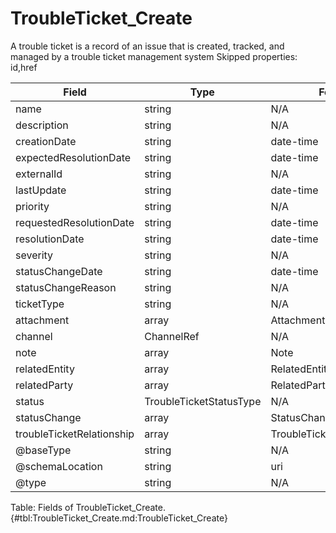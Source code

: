 <!--
    ATTENTION: This file was generated via gradle!
               Do NOT manually edit this file! Any such changes will be overwritten!
-->

# TroubleTicket_Create

A trouble ticket is a record of an issue that is created, tracked, and managed by a trouble ticket management system
Skipped properties: id,href

| Field | Type | Format | Required |
|-------|---|--------|---|
| name | string | N/A | No |
| description | string | N/A | Yes |
| creationDate | string | date-time | No |
| expectedResolutionDate | string | date-time | No |
| externalId | string | N/A | No |
| lastUpdate | string | date-time | No |
| priority | string | N/A | No |
| requestedResolutionDate | string | date-time | No |
| resolutionDate | string | date-time | No |
| severity | string | N/A | Yes |
| statusChangeDate | string | date-time | No |
| statusChangeReason | string | N/A | No |
| ticketType | string | N/A | Yes |
| attachment | array | AttachmentOrDocumentRef | No |
| channel | ChannelRef | N/A | No |
| note | array | Note | No |
| relatedEntity | array | RelatedEntity | No |
| relatedParty | array | RelatedParty | No |
| status | TroubleTicketStatusType | N/A | No |
| statusChange | array | StatusChange | No |
| troubleTicketRelationship | array | TroubleTicketRelationship | No |
| \@baseType | string | N/A | No |
| \@schemaLocation | string | uri | No |
| \@type | string | N/A | No |

Table: Fields of TroubleTicket_Create. {#tbl:TroubleTicket_Create.md:TroubleTicket_Create}
